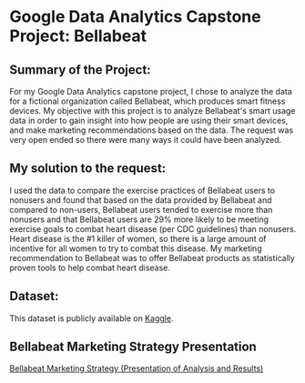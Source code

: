 
# Google Data Analytics Capstone Project: Bellabeat

## Summary of the Project:

For my Google Data Analytics capstone project, I chose to analyze the data for a fictional organization called Bellabeat, which produces smart fitness devices. My objective with this project is to analyze Bellabeat's smart usage data in order to gain insight into how people are using their smart devices, and make marketing recommendations based on the data. The request was very open ended so there were many ways it could have been analyzed.

## My solution to the request:

I used the data to compare the exercise practices of Bellabeat users to nonusers and found that based on the data provided by Bellabeat and compared to non-users, Bellabeat users tended to exercise more than nonusers and that Bellabeat users are 29% more likely to be meeting exercise goals to combat heart disease (per CDC guidelines) than nonusers. Heart disease is the #1 killer of women, so there is a large amount of incentive for all women to try to combat this disease. My marketing recommendation to Bellabeat was to offer Bellabeat products as statistically proven tools to help combat heart disease.

## Dataset:

This dataset is publicly available on [Kaggle](https://www.kaggle.com/datasets/arashnic/fitbit).




## Bellabeat Marketing Strategy Presentation

[Bellabeat Marketing Strategy (Presentation of Analysis and Results)](https://docs.google.com/presentation/d/e/2PACX-1vQRa3Pfz6-MIsuih-8BX2Cl7BNeAcwLqMqQ0tVvS8aoPZWotCM12pWUGEWNCLHRVkvHwrIwcQcRb4ay/pub?start=false&loop=false&delayms=15000)

